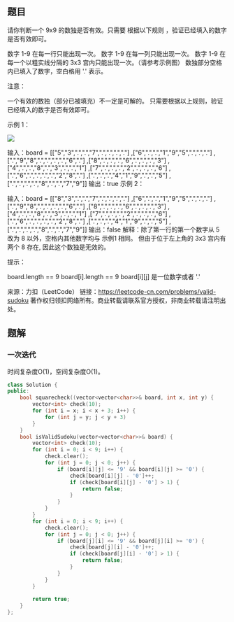 ## 题目

请你判断一个 9x9 的数独是否有效。只需要 根据以下规则 ，验证已经填入的数字是否有效即可。

数字 1-9 在每一行只能出现一次。
数字 1-9 在每一列只能出现一次。
数字 1-9 在每一个以粗实线分隔的 3x3 宫内只能出现一次。（请参考示例图）
数独部分空格内已填入了数字，空白格用 '.' 表示。

注意：

一个有效的数独（部分已被填充）不一定是可解的。
只需要根据以上规则，验证已经填入的数字是否有效即可。

示例 1：

![](https://assets.leetcode-cn.com/aliyun-lc-upload/uploads/2021/04/12/250px-sudoku-by-l2g-20050714svg.png)


输入：board = 
[["5","3",".",".","7",".",".",".","."]
,["6",".",".","1","9","5",".",".","."]
,[".","9","8",".",".",".",".","6","."]
,["8",".",".",".","6",".",".",".","3"]
,["4",".",".","8",".","3",".",".","1"]
,["7",".",".",".","2",".",".",".","6"]
,[".","6",".",".",".",".","2","8","."]
,[".",".",".","4","1","9",".",".","5"]
,[".",".",".",".","8",".",".","7","9"]]
输出：true
示例 2：

输入：board = 
[["8","3",".",".","7",".",".",".","."]
,["6",".",".","1","9","5",".",".","."]
,[".","9","8",".",".",".",".","6","."]
,["8",".",".",".","6",".",".",".","3"]
,["4",".",".","8",".","3",".",".","1"]
,["7",".",".",".","2",".",".",".","6"]
,[".","6",".",".",".",".","2","8","."]
,[".",".",".","4","1","9",".",".","5"]
,[".",".",".",".","8",".",".","7","9"]]
输出：false
解释：除了第一行的第一个数字从 5 改为 8 以外，空格内其他数字均与 示例1 相同。 但由于位于左上角的 3x3 宫内有两个 8 存在, 因此这个数独是无效的。


提示：

board.length == 9
board[i].length == 9
board[i][j] 是一位数字或者 '.'

来源：力扣（LeetCode）
链接：https://leetcode-cn.com/problems/valid-sudoku
著作权归领扣网络所有。商业转载请联系官方授权，非商业转载请注明出处。

## 题解

### 一次迭代

时间复杂度O(1)，空间复杂度O(1)。

```c++
class Solution {
public:
    bool squarecheck((vector<vector<char>>& board, int x, int y) {
        vector<int> check(10);
        for (int i = x; i < x + 3; i++) {
            for (int j = y; j < y + 3)
        }
    }
    bool isValidSudoku(vector<vector<char>>& board) {
        vector<int> check(10);
        for (int i = 0; i < 9; i++) {
            check.clear();
            for (int j = 0; j < 0; j++) {
                if (board[i][j] <= '9' && board[i][j] >= '0') {
                    check[board[i][j] - '0']++;
                    if (check[board[i][j] - '0'] > 1) {
                        return false;
                    }
                }
            }
        }
        for (int i = 0; i < 9; i++) {
            check.clear();
            for (int j = 0; j < 0; j++) {
                if (board[j][i] <= '9' && board[j][i] >= '0') {
                    check[board[j][i] - '0']++;
                    if (check[board[j][i] - '0'] > 1) {
                        return false;
                    }
                }
            }
        }
        
        return true;
    }
};
```

